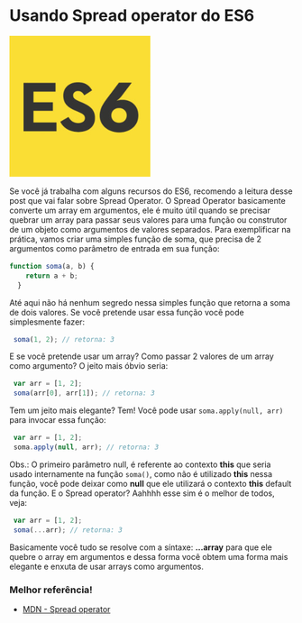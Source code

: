 # Usando Spread operator do ES6

![Usando Spread operator do ES6](../images/es6-logo.jpg "Usando Spread operator do ES6")

Se você já trabalha com alguns recursos do ES6, recomendo a leitura desse post que vai falar sobre Spread Operator.
O Spread Operator basicamente converte um array em argumentos, ele é muito útil quando se precisar quebrar um array para passar seus valores para uma função ou construtor de um objeto como argumentos de valores separados.
Para exemplificar na prática, vamos criar uma simples função de soma, que precisa de 2 argumentos como parâmetro de entrada em sua função:

 ``` javascript
 function soma(a, b) {
     return a + b;
   }
``` 

Até aqui não há nenhum segredo nessa simples função que retorna a soma de dois valores. Se você pretende usar essa função você pode simplesmente fazer:

``` javascript
 soma(1, 2); // retorna: 3
``` 

E se você pretende usar um array? Como passar 2 valores de um array como argumento? O jeito mais óbvio seria:

``` javascript
 var arr = [1, 2];
 soma(arr[0], arr[1]); // retorna: 3
``` 

Tem um jeito mais elegante? Tem! Você pode usar `soma.apply(null, arr)` para invocar essa função:

``` javascript
 var arr = [1, 2];
 soma.apply(null, arr); // retorna: 3
``` 

Obs.: O primeiro parâmetro null, é referente ao contexto **this** que seria usado internamente na função `soma()`, como não é utilizado **this** nessa função, você pode deixar como **null** que ele utilizará o contexto **this** default da função.
E o Spread operator? Aahhhh esse sim é o melhor de todos, veja:

``` javascript
 var arr = [1, 2];
 soma(...arr); // retorna: 3
``` 

Basicamente você tudo se resolve com a síntaxe: **...array** para que ele quebre o array em argumentos e dessa forma você obtem uma forma mais elegante e enxuta de usar arrays como argumentos.

### Melhor referência!

*   [MDN - Spread operator](https://developer.mozilla.org/en/docs/Web/JavaScript/Reference/Operators/Spread_operator)